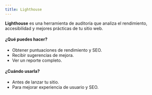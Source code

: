 ```yaml
---
title: Lighthouse
---
```


**Lighthouse** es una herramienta de auditoría que analiza el rendimiento, accesibilidad y mejores prácticas de tu sitio web.

#### ¿Qué puedes hacer?

- Obtener puntuaciones de rendimiento y SEO.
- Recibir sugerencias de mejora.
- Ver un reporte completo.

#### ¿Cuándo usarla?

- Antes de lanzar tu sitio.
- Para mejorar experiencia de usuario y SEO.
